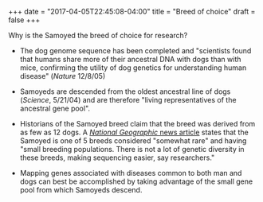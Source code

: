 +++
date = "2017-04-05T22:45:08-04:00"
title = "Breed of choice"
draft = false
+++

Why is the Samoyed the breed of choice for research?

- The dog genome sequence has been completed and "scientists found
that humans share more of their ancestral DNA with dogs than with
mice, confirming the utility of dog genetics for understanding
human disease" (*Nature* 12/8/05)

- Samoyeds are descended from the oldest ancestral line of dogs
(*Science*, 5/21/04) and are therefore "living representatives of
the ancestral gene pool".

- Historians of the Samoyed breed claim that the breed was
derived from as few as 12 dogs.
A [*National Geographic* news article](http://news.nationalgeographic.com/news/2002/12/1210_021210_doggenome.html) states
that the Samoyed is one of 5 breeds considered "somewhat rare"
and having "small breeding populations. There is not a lot of
genetic diversity in these breeds, making sequencing easier, say
researchers."

- Mapping genes associated with diseases common to both man and dogs
can best be accomplished by taking advantage of the small gene
pool from which Samoyeds descend.
